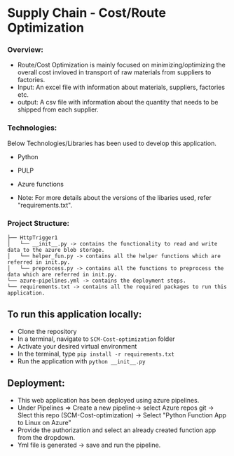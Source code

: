 # Supply Chain - Cost/Route Optimization

### Overview:

- Route/Cost Optimization is mainly focused on minimizing/optimizing the overall cost invloved in transport of raw materials from suppliers to factories.
- Input: An excel file with information about materials, suppliers, factories etc. 
- output: A csv file with information about the quantity that needs to be shipped from each supplier.

### Technologies:
Below Technologies/Libraries has been used to develop this application.
- Python
- PULP
- Azure functions

- Note: For more details about the versions of the libaries used, refer "requirements.txt".

### Project Structure:
    ├── HttpTrigger1
    │   └── __init__.py -> contains the functionality to read and write data to the azure blob storage.
    │   └── helper_fun.py -> contains all the helper functions which are referred in init.py.
    │   └── preprocess.py -> contains all the functions to preprocess the data which are referred in init.py.    
    └── azure-pipelines.yml -> contains the deployment steps.
    └── requirements.txt -> contains all the required packages to run this application.

## To run this application locally:

- Clone the repository
- In a terminal, navigate to `SCM-Cost-optimization` folder
- Activate your desired virtual environment
- In the terminal, type `pip install -r requirements.txt`
- Run the application with `python __init__.py`

## Deployment:

- This web application has been deployed using azure pipelines.
- Under Pipelines => Create a new pipeline-> select Azure repos git -> Slect this repo (SCM-Cost-optimization) -> Select "Python Function App to Linux on Azure"
- Provide the authorization and select an already created function app from the dropdown.
- Yml file is generated -> save and run the pipeline.
